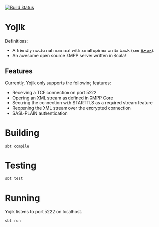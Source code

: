 [![Build Status](https://travis-ci.org/thomasylee/Yojik.svg?branch=master)](https://travis-ci.org/thomasylee/Yojik)

# Yojik
Definitions:
* A friendly nocturnal mammal with small spines on its back (see [ёжик](https://ru.wikipedia.org/wiki/%D0%9E%D0%B1%D1%8B%D0%BA%D0%BD%D0%BE%D0%B2%D0%B5%D0%BD%D0%BD%D1%8B%D0%B9_%D1%91%D0%B6)).
* An awesome open source XMPP server written in Scala!

## Features

Currently, Yojik only supports the following features:
* Receiving a TCP connection on port 5222
* Opening an XML stream as defined in [XMPP Core](https://xmpp.org/rfcs/rfc6120.html)
* Securing the connection with STARTTLS as a required stream feature
* Reopening the XML stream over the encrypted connection
* SASL-PLAIN authentication

# Building

`sbt compile`

# Testing

`sbt test`

# Running

Yojik listens to port 5222 on localhost.

`sbt run`
